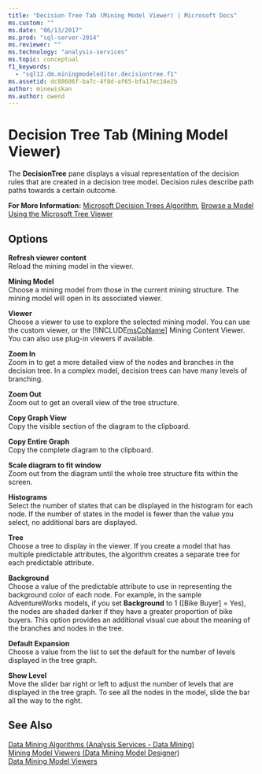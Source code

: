 ```yaml
---
title: "Decision Tree Tab (Mining Model Viewer) | Microsoft Docs"
ms.custom: ""
ms.date: "06/13/2017"
ms.prod: "sql-server-2014"
ms.reviewer: ""
ms.technology: "analysis-services"
ms.topic: conceptual
f1_keywords: 
  - "sql12.dm.miningmodeleditor.decisiontree.f1"
ms.assetid: dc88606f-ba7c-4f8d-af65-bfa17ec16e2b
author: minewiskan
ms.author: owend
---
```

# Decision Tree Tab (Mining Model Viewer)
  The **DecisionTree** pane displays a visual representation of the decision rules that are created in a decision tree model. Decision rules describe path paths towards a certain outcome.  
  
 **For More Information:** [Microsoft Decision Trees Algorithm](data-mining/microsoft-decision-trees-algorithm.md), [Browse a Model Using the Microsoft Tree Viewer](data-mining/browse-a-model-using-the-microsoft-tree-viewer.md)  
  
## Options  
 **Refresh viewer content**  
 Reload the mining model in the viewer.  
  
 **Mining Model**  
 Choose a mining model from those in the current mining structure. The mining model will open in its associated viewer.  
  
 **Viewer**  
 Choose a viewer to use to explore the selected mining model. You can use the custom viewer, or the [!INCLUDE[msCoName](../includes/msconame-md.md)] Mining Content Viewer. You can also use plug-in viewers if available.  
  
 **Zoom In**  
 Zoom in to get a more detailed view of the nodes and branches in the decision tree. In a complex model, decision trees can have many levels of branching.  
  
 **Zoom Out**  
 Zoom out to get an overall view of the tree structure.  
  
 **Copy Graph View**  
 Copy the visible section of the diagram to the clipboard.  
  
 **Copy Entire Graph**  
 Copy the complete diagram to the clipboard.  
  
 **Scale diagram to fit window**  
 Zoom out from the diagram until the whole tree structure fits within the screen.  
  
 **Histograms**  
 Select the number of states that can be displayed in the histogram for each node. If the number of states in the model is fewer than the value you select, no additional bars are displayed.  
  
 **Tree**  
 Choose a tree to display in the viewer. If you create a model that has multiple predictable attributes, the algorithm creates a separate tree for each predictable attribute.  
  
 **Background**  
 Choose a value of the predictable attribute to use in representing the background color of each node. For example, in the sample AdventureWorks models, if you set **Background** to 1 ([Bike Buyer] = Yes), the nodes are shaded darker if they have a greater proportion of bike buyers. This option provides an additional visual cue about the meaning of the branches and nodes in the tree.  
  
 **Default Expansion**  
 Choose a value from the list to set the default for the number of levels displayed in the tree graph.  
  
 **Show Level**  
 Move the slider bar right or left to adjust the number of levels that are displayed in the tree graph. To see all the nodes in the model, slide the bar all the way to the right.  
  
## See Also  
 [Data Mining Algorithms &#40;Analysis Services - Data Mining&#41;](data-mining/data-mining-algorithms-analysis-services-data-mining.md)   
 [Mining Model Viewers &#40;Data Mining Model Designer&#41;](mining-model-viewers-data-mining-model-designer.md)   
 [Data Mining Model Viewers](data-mining/data-mining-model-viewers.md)  
  
  
